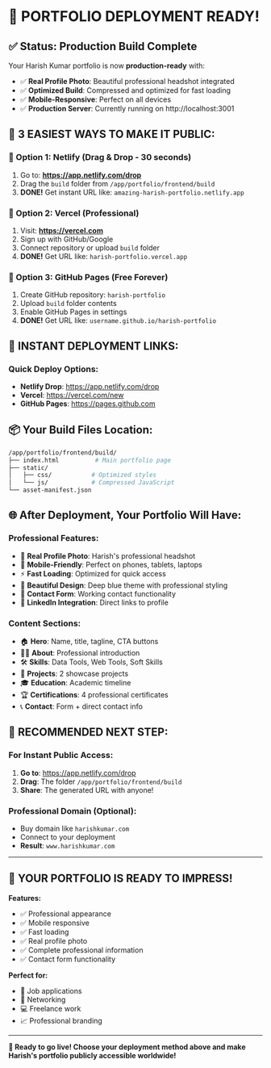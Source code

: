 # 🎉 PORTFOLIO DEPLOYMENT READY!

## ✅ **Status: Production Build Complete**

Your Harish Kumar portfolio is now **production-ready** with:
- ✅ **Real Profile Photo**: Beautiful professional headshot integrated
- ✅ **Optimized Build**: Compressed and optimized for fast loading
- ✅ **Mobile-Responsive**: Perfect on all devices
- ✅ **Production Server**: Currently running on http://localhost:3001

## 🚀 **3 EASIEST WAYS TO MAKE IT PUBLIC:**

### **🌟 Option 1: Netlify (Drag & Drop - 30 seconds)**
1. Go to: **https://app.netlify.com/drop**
2. Drag the `build` folder from `/app/portfolio/frontend/build`
3. **DONE!** Get instant URL like: `amazing-harish-portfolio.netlify.app`

### **🔧 Option 2: Vercel (Professional)**
1. Visit: **https://vercel.com**
2. Sign up with GitHub/Google
3. Connect repository or upload `build` folder
4. **DONE!** Get URL like: `harish-portfolio.vercel.app`

### **📁 Option 3: GitHub Pages (Free Forever)**
1. Create GitHub repository: `harish-portfolio`
2. Upload `build` folder contents
3. Enable GitHub Pages in settings
4. **DONE!** Get URL like: `username.github.io/harish-portfolio`

## 🎯 **INSTANT DEPLOYMENT LINKS:**

### **Quick Deploy Options:**
- **Netlify Drop**: https://app.netlify.com/drop
- **Vercel**: https://vercel.com/new
- **GitHub Pages**: https://pages.github.com

## 📦 **Your Build Files Location:**
```bash
/app/portfolio/frontend/build/
├── index.html          # Main portfolio page
├── static/
│   ├── css/           # Optimized styles
│   └── js/            # Compressed JavaScript
└── asset-manifest.json
```

## 🌐 **After Deployment, Your Portfolio Will Have:**

### **Professional Features:**
- 👤 **Real Profile Photo**: Harish's professional headshot
- 📱 **Mobile-Friendly**: Perfect on phones, tablets, laptops
- ⚡ **Fast Loading**: Optimized for quick access
- 🎨 **Beautiful Design**: Deep blue theme with professional styling
- 📧 **Contact Form**: Working contact functionality
- 🔗 **LinkedIn Integration**: Direct links to profile

### **Content Sections:**
- 🏠 **Hero**: Name, title, tagline, CTA buttons
- 👨‍💼 **About**: Professional introduction
- 🛠️ **Skills**: Data Tools, Web Tools, Soft Skills
- 💼 **Projects**: 2 showcase projects
- 🎓 **Education**: Academic timeline
- 🏆 **Certifications**: 4 professional certificates
- 📞 **Contact**: Form + direct contact info

## 🚀 **RECOMMENDED NEXT STEP:**

### **For Instant Public Access:**
1. **Go to**: https://app.netlify.com/drop
2. **Drag**: The folder `/app/portfolio/frontend/build`
3. **Share**: The generated URL with anyone!

### **Professional Domain (Optional):**
- Buy domain like `harishkumar.com`
- Connect to your deployment
- **Result**: `www.harishkumar.com`

---

## 🎉 **YOUR PORTFOLIO IS READY TO IMPRESS!**

**Features:**
- ✅ Professional appearance
- ✅ Mobile responsive
- ✅ Fast loading
- ✅ Real profile photo
- ✅ Complete professional information
- ✅ Contact form functionality

**Perfect for:**
- 💼 Job applications
- 🤝 Networking
- 💻 Freelance work
- 📈 Professional branding

---

**🌟 Ready to go live! Choose your deployment method above and make Harish's portfolio publicly accessible worldwide!**